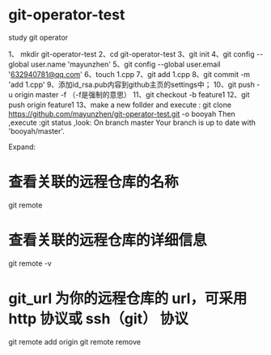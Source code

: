 # git-operator-test
study git operator


1、 mkdir git-operator-test
2、cd git-operator-test
3、git init
4、git config --global user.name 'mayunzhen'
5、git config --global user.email '632940781@qq.com'
6、touch 1.cpp
7、git add 1.cpp
8、git commit -m 'add 1.cpp'
9、添加id_rsa.pub内容到github主页的settings中；
10、git push -u origin master -f （-f是强制的意思）
11、git checkout -b feature1
12、git push origin feature1
13、make a new follder and execute : 
git clone https://github.com/mayunzhen/git-operator-test.git -o booyah
Then ,execute :git status ,look:
On branch master
Your branch is up to date with 'booyah/master'.

Expand:
# 查看关联的远程仓库的名称
git remote
# 查看关联的远程仓库的详细信息
git remote -v
# git_url 为你的远程仓库的 url，可采用 http 协议或 ssh（git） 协议
git remote add origin <url>
git remote remove <name>


